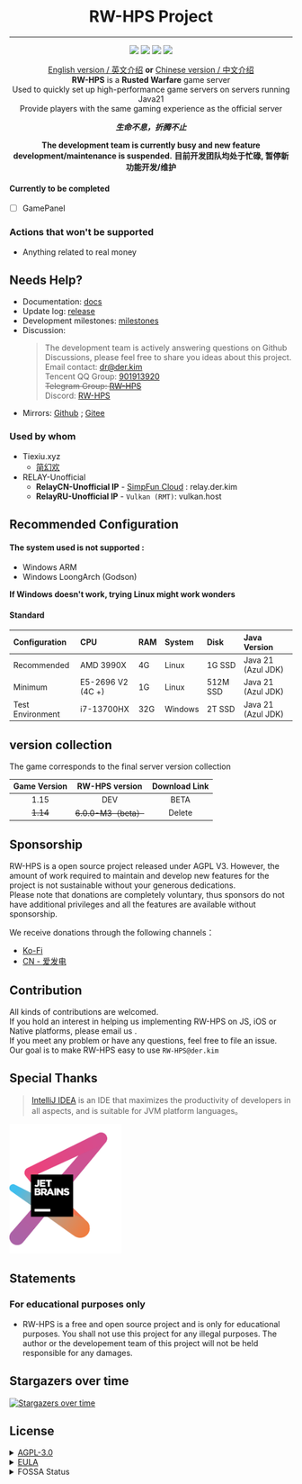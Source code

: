 <div align="center">
<h1>RW-HPS Project</h1>

----
![](https://img.shields.io/github/stars/RW-HPS/RW-HPS.svg)
![](https://github.com/RW-HPS/RW-HPS/actions/workflows/gradle.yml/badge.svg?branch=master)
![](https://jitpack.io/v/RW-HPS/RW-HPS.svg)
![](https://app.fossa.com/api/projects/git%2Bgithub.com%2FRW-HPS%2FRW-HPS.svg?type=shield)

[English version / 英文介绍](README.md) **or** [Chinese version / 中文介绍](README-CN.md)  
**RW-HPS** is a **Rusted Warfare** game server  
Used to quickly set up high-performance game servers on servers running Java21  
Provide players with the same gaming experience as the official server

_**生命不息，折腾不止**_

**The development team is currently busy and new feature development/maintenance is suspended.**
**目前开发团队均处于忙碌, 暂停新功能开发/维护**
</div>

#### Currently to be completed

- [ ] GamePanel

### Actions that won't be supported

- Anything related to real money

## Needs Help?

- Documentation: [docs](docs/en/README.md)
- Update log: [release](https://github.com/RW-HPS/RW-HPS/releases)
- Development milestones: [milestones](https://github.com/RW-HPS/RW-HPS/milestones)
- Discussion:
  > The development team is actively answering questions on Github Discussions, please feel free to share you ideas about this project.  
  > Email contact: dr@der.kim      
  > Tencent QQ Group: [901913920](https://qm.qq.com/cgi-bin/qm/qr?k=qhJ6ekYF9pD9jO6j8H2rZw8ePAVypoU0&jump_from=webapi)  
  > <del>Telegram Group: [RW-HPS](https://t.me/RW_HPS) </del>  
  > Discord: [RW-HPS](https://discord.gg/VwwxJhVG64)
- Mirrors:
  [Github](https://github.com/RW-HPS/RW-HPS) ; [Gitee](https://gitee.com/derdct/RW-HPS)

### Used by whom

- Tiexiu.xyz
    - [简幻欢](https://sfe.simpfun.cn)
- RELAY-Unofficial
    - **RelayCN-Unofficial IP** - [SimpFun Cloud](https://cloud.simpfun.cn) : relay.der.kim
    - **RelayRU-Unofficial IP** - `Vulkan (RMT)`: vulkan.host

## Recommended Configuration

#### The system used is not supported :

+ Windows ARM
+ Windows LoongArch (Godson)

**If Windows doesn't work, trying Linux might work wonders**

#### Standard

| Configuration 		 | CPU                     | RAM 	 | System 			 | Disk 	   | Java Version |
|:-----------------|:------------------------|:------|:-----------|:---------|:-------------|
| Recommended 	    | AMD 3990X | 4G | Linux      | 1G SSD | Java 21 (Azul JDK)      |
| Minimum 	        | E5-2696 V2 (4C +)  | 1G  | Linux      | 512M SSD | Java 21 (Azul JDK)      |
| Test Environment 	        | i7-13700HX          | 32G  | Windows      | 2T SSD | Java 21 (Azul JDK)    |

## version collection

The game corresponds to the final server version collection

| Game Version |   RW-HPS version   | Download Link |
|:------------:|:------------------:|:-------------:|
|     1.15     |      DEV      |     BETA      |
|   ~~1.14~~   | ~~6.0.0-M3（beta）~~ |    Delete     |

## Sponsorship

RW-HPS is a open source project released under AGPL V3. However, the amount of work required to maintain and develop new features for the
project is not sustainable without your generous dedications.  
Please note that donations are completely voluntary, thus sponsors do not have additional privileges and all the features are available
without sponsorship.

We receive donations through the following channels：

+ [Ko-Fi](https://ko-fi.com/derdct)
+ [CN - 爱发电](https://afdian.net/@derdct)

## Contribution

All kinds of contributions are welcomed.  
If you hold an interest in helping us implementing RW-HPS on JS, iOS or Native platforms, please email us .  
If you meet any problem or have any questions, feel free to file an issue. Our goal is to make RW-HPS easy to use `RW-HPS@der.kim`

## Special Thanks

> [IntelliJ IDEA](https://zh.wikipedia.org/zh-hans/IntelliJ_IDEA) is an IDE that maximizes the productivity of developers in all aspects,
> and is suitable for JVM platform languages。

[<img src=".github/jetbrains-variant-3.png" width="200"/>](https://www.jetbrains.com/?from=rw-hps)

## Statements

### For educational purposes only

- RW-HPS is a free and open source project and is only for educational purposes. You shall not use this project for any illegal purposes.
  The author or the developement team of this project will not be held responsible for any damages.

## Stargazers over time

[![Stargazers over time](https://starchart.cc/RW-HPS/RW-HPS.svg)](https://starchart.cc/RW-HPS/RW-HPS)

## License

<details>
  <summary><a href="https://www.gnu.org/licenses/agpl-3.0.html">AGPL-3.0</a></summary>

```
Copyright (C) 2020-2022 RW-HPS Team and contributors.

This program is free software: you can redistribute it and/or modify
it under the terms of the GNU Affero General Public License as
published by the Free Software Foundation, either version 3 of the
License.

This program is distributed in the hope that it will be useful,
but WITHOUT ANY WARRANTY; without even the implied warranty of
MERCHANTABILITY or FITNESS FOR A PARTICULAR PURPOSE.  See the
GNU Affero General Public License for more details.

You should have received a copy of the GNU Affero General Public License
along with this program.  If not, see <http://www.gnu.org/licenses/>.
```

</details>



<details>
  <summary><a href="https://github.com/RW-HPS/RW-HPS/blob/master/Server/src/main/resources/eula/China.md">EULA</a></summary>

```
版权所有©2022 RW-HPS.Team <RW-HPS@der.kim>

允许在其遵守CC BY-NC-SA 4.0协议的同时，每个人复制和分发此许可证文档的逐字记录副本，且允许对其进行更改，但必须保留其版权信息与原作者。

请务必仔细阅读和理解通用用户协议书中规定的所有权利和限制。在使用前，您需要仔细阅读并决定接受或不接受本协议的条款。除非或直至您接受本协议的条款，否则本软件及其相关副本、相关程序代码或相关资源不得在您的任何终端上下载、安装或使用。

您一旦下载、使用本软件及其相关副本、相关程序代码或相关资源，即表示您同意接受本协议各项条款的约束。如您不同意本协议中的条款，您则应当立即删除本软件、附属资源及其相关源代码。

本软件权利只许可使用，而不出售。

本协议与GNU Affero通用公共许可证(即AGPL协议)共同作为本软件与您的协议，且本协议与AGPL协议的冲突部分均按照本协议约束。您必须同时同意并遵守本协议与AGPL协议，否则，您应立即卸载、删除本软件、附属资源及其相关源代码。
```

</details>

<details>
  <summary>FOSSA Status</summary>

[![FOSSA Status](https://app.fossa.com/api/projects/git%2Bgithub.com%2FRW-HPS%2FRW-HPS.svg?type=large)](https://app.fossa.com/projects/git%2Bgithub.com%2FRW-HPS%2FRW-HPS?ref=badge_large)
</details>

